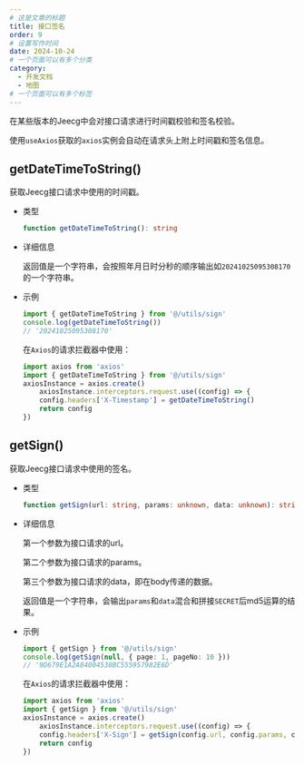 ```yaml
---
# 这是文章的标题
title: 接口签名
order: 9
# 设置写作时间
date: 2024-10-24
# 一个页面可以有多个分类
category:
  - 开发文档
  - 地图
# 一个页面可以有多个标签
---
```

在某些版本的Jeecg中会对接口请求进行时间戳校验和签名校验。

使用`useAxios`获取的`axios`实例会自动在请求头上附上时间戳和签名信息。
## getDateTimeToString()
获取Jeecg接口请求中使用的时间戳。
- 类型
    ```ts
    function getDateTimeToString(): string
    ```
- 详细信息

    返回值是一个字符串，会按照年月日时分秒的顺序输出如`20241025095308170`的一个字符串。

- 示例
    ```ts
    import { getDateTimeToString } from '@/utils/sign'
    console.log(getDateTimeToString())
    // '20241025095308170'
    ```
    在`Axios`的请求拦截器中使用：
    ```ts
    import axios from 'axios'
    import { getDateTimeToString } from '@/utils/sign'
    axiosInstance = axios.create()
        axiosInstance.interceptors.request.use((config) => {
        config.headers['X-Timestamp'] = getDateTimeToString()
        return config
    })
    ```

## getSign()
获取Jeecg接口请求中使用的签名。
- 类型
    ```ts
    function getSign(url: string, params: unknown, data: unknown): string
    ```
- 详细信息

    第一个参数为接口请求的url。

    第二个参数为接口请求的params。

    第三个参数为接口请求的data，即在body传递的数据。

    返回值是一个字符串，会输出`params`和`data`混合和拼接`SECRET`后md5运算的结果。

- 示例
    ```ts
    import { getSign } from '@/utils/sign'
    console.log(getSign(null, { page: 1, pageNo: 10 }))
    // '9D679E1A2A84004538BC555957982E6D'
    ```
    在`Axios`的请求拦截器中使用：
    ```ts
    import axios from 'axios'
    import { getSign } from '@/utils/sign'
    axiosInstance = axios.create()
        axiosInstance.interceptors.request.use((config) => {
        config.headers['X-Sign'] = getSign(config.url, config.params, config.data)
        return config
    })
    ```